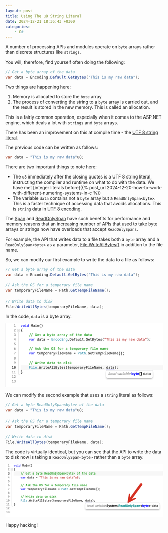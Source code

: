 ```yaml
---
layout: post
title: Using The u8 String Literal
date: 2024-12-21 18:36:43 +0300
categories:
    - C#
---
```


A number of processing APIs and modules operate on `byte` arrays rather than discrete structures like `strings`.

You will, therefore, find yourself often doing the following:

```csharp
// Get a byte array of the data
var data = Encoding.Default.GetBytes("This is my raw data");
```

Two things are happening here:

1. Memory is allocated to store the `byte` array
2. The process of converting the string to a `byte` array is carried out, and the result is stored in the new memory. This is called an allocation.

This is a fairly common operation, especially when it comes to the ASP.NET engine, which deals a lot with `strings` and `byte` arrays.

There has been an improvement on this at compile time - the [UTF 8 string literal](https://learn.microsoft.com/en-us/dotnet/csharp/language-reference/proposals/csharp-11.0/utf8-string-literals).

The previous code can be written as follows:

```csharp
var data = "This is my raw data"u8;
```

There are two important things to note here:

- The `u8` immediately after the closing quotes is a  UTF 8 string literal, instructing the compiler and runtime on what to do with the data. We have met [integer literals before]({% post_url 2024-12-20-how-to-work-with-different-numering-systems-in-c %})
- The variable `data` contains not a `byte` array but a `ReadOnlySpan<byte>`. This is a faster technique of accessing data that avoids allocations. This is `string` data in [UTF 8 encoding](https://learn.microsoft.com/en-us/dotnet/api/system.text.encoding.utf8?view=net-9.0).

The [Span](https://learn.microsoft.com/en-us/archive/msdn-magazine/2018/january/csharp-all-about-span-exploring-a-new-net-mainstay) and [ReadOnlySpan](https://learn.microsoft.com/en-us/dotnet/api/system.readonlyspan-1?view=net-9.0) have such benefits for performance and memory reasons that an increasing number of APIs that used to take byte arrays or strings now have overloads that accept `ReadOnlySpans`.

For example, the API that writes data to a file takes both a `byte` array and a `ReadOnlySpan<byte>` as a parameter, [File.WriteAllBytes()](https://learn.microsoft.com/en-us/dotnet/api/system.io.file.writeallbytes?view=net-9.0) in addition to the file name.

So, we can modify our first example to write the data to a file as follows:

```csharp
// Get a byte array of the data
var data = Encoding.Default.GetBytes("This is my raw data");

// Ask the OS for a temporary file name
var temporaryFileName = Path.GetTempFileName();

// Write data to disk
File.WriteAllBytes(temporaryFileName, data);
```

In the code, `data` is a byte array.

![byteArray](../images/2024/12/byteArray.png)

We can modify the second example that uses a `string` literal as follows:

```csharp
// Get a byte ReadOnlySpan<byte> of the data
var data = "This is my raw data"u8;

// Ask the OS for a temporary file name
var temporaryFileName = Path.GetTempFileName();

// Write data to disk
File.WriteAllBytes(temporaryFileName, data);
```

The code is virtually identical, but you can see that the API to write the data to disk now is taking a `ReadOnlySpan<byte>` rather than a `byte` array.

![readonlySpan](../images/2024/12/readonlySpan.png)

Happy hacking!
